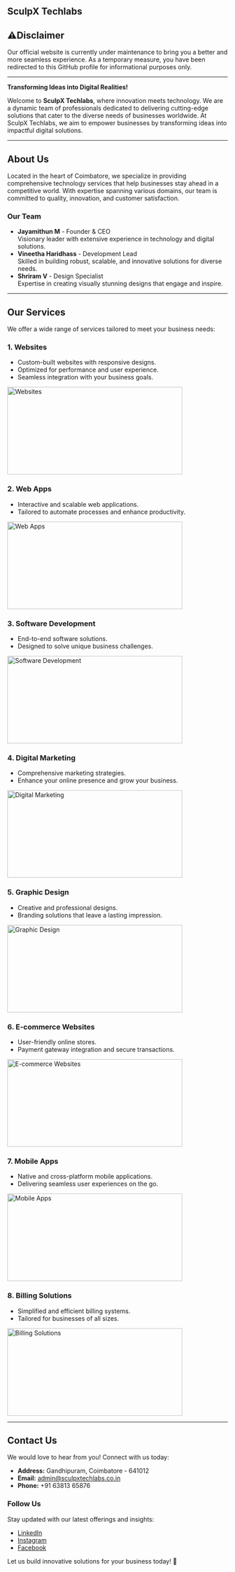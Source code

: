 
## SculpX Techlabs

## ⚠Disclaimer
Our official website is currently under maintenance to bring you a better and more seamless experience. As a temporary measure, you have been redirected to this GitHub profile for informational purposes only.

---

**Transforming Ideas into Digital Realities!**

Welcome to **SculpX Techlabs**, where innovation meets technology. We are a dynamic team of professionals dedicated to delivering cutting-edge solutions that cater to the diverse needs of businesses worldwide. At SculpX Techlabs, we aim to empower businesses by transforming ideas into impactful digital solutions.

---

## About Us

Located in the heart of Coimbatore, we specialize in providing comprehensive technology services that help businesses stay ahead in a competitive world. With expertise spanning various domains, our team is committed to quality, innovation, and customer satisfaction.

### Our Team

- **Jayamithun M** - Founder & CEO  
  Visionary leader with extensive experience in technology and digital solutions.
- **Vineetha Haridhass** - Development Lead  
  Skilled in building robust, scalable, and innovative solutions for diverse needs.
- **Shriram V** - Design Specialist   
  Expertise in creating visually stunning designs that engage and inspire.

---

## Our Services

We offer a wide range of services tailored to meet your business needs:

### 1. **Websites**
   - Custom-built websites with responsive designs.
   - Optimized for performance and user experience.
   - Seamless integration with your business goals.
<img src="https://eboxman.com/wp-content/uploads/2022/10/3-2.webp" alt="Websites" width="400" height="200">

### 2. **Web Apps**
   - Interactive and scalable web applications.
   - Tailored to automate processes and enhance productivity.
<img src="https://www.ifelsetech.com/wp-content/uploads/2022/04/web-app-development.jpg" alt="Web Apps" width="400" height="200">

### 3. **Software Development**
   - End-to-end software solutions.
   - Designed to solve unique business challenges.
<img src="https://media.licdn.com/dms/image/v2/D4E12AQGfyKvoyiZM4w/article-cover_image-shrink_600_2000/article-cover_image-shrink_600_2000/0/1714365712627?e=2147483647&v=beta&t=jnZGnECA6rygldpnWHNZJZUeSytCzVWXjn-4adiH6mc" alt="Software Development" width="400" height="200">

### 4. **Digital Marketing**
   - Comprehensive marketing strategies.
   - Enhance your online presence and grow your business.
<img src="https://www.webhopers.in/uploads/1/digital-world-im.jpg" alt="Digital Marketing" width="400" height="200">

### 5. **Graphic Design**
   - Creative and professional designs.
   - Branding solutions that leave a lasting impression.
<img src="https://learndigital.co/wp-content/uploads/2023/08/G.-Pic-1024x453.png" alt="Graphic Design" width="400" height="200">

### 6. **E-commerce Websites**
   - User-friendly online stores.
   - Payment gateway integration and secure transactions.
<img src="https://ewm.swiss/application/files/8216/1597/9679/E-commerce_web_design_EWM_SA_Digital_Agency_Geneva.jpg" alt="E-commerce Websites" width="400" height="200">

### 7. **Mobile Apps**
   - Native and cross-platform mobile applications.
   - Delivering seamless user experiences on the go.
<img src="https://storage.googleapis.com/sales.appinst.io/2015/02/Business-Benefits-of-Mobile-Apps-.png" alt="Mobile Apps" width="400" height="200">

### 8. **Billing Solutions**
   - Simplified and efficient billing systems.
   - Tailored for businesses of all sizes.

<img src="https://cdn.prod.website-files.com/63f2df6eb222cbc49d2c038c/6626ee787fb1f02a6db7ca30_billing-system.png" alt="Billing Solutions" width="400" height="200">



---

## Contact Us

We would love to hear from you! Connect with us today:

- **Address:** Gandhipuram, Coimbatore - 641012  
- **Email:** [admin@sculpxtechlabs.co.in](mailto:admin@sculpxtechlabs.co.in)  
- **Phone:** +91 63813 65876  

### Follow Us
Stay updated with our latest offerings and insights:

- [LinkedIn](https://linkedin.com/)
- [Instagram](https://instagram.com/)
- [Facebook](https://facebook.com/)

Let us build innovative solutions for your business today! 🚀

